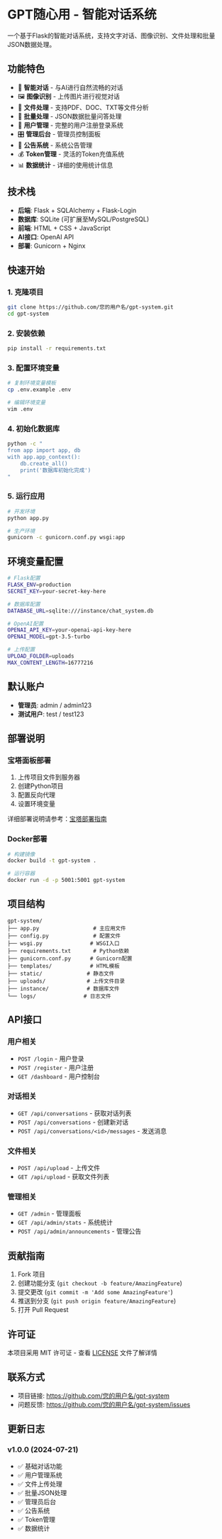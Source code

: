 # GPT随心用 - 智能对话系统

一个基于Flask的智能对话系统，支持文字对话、图像识别、文件处理和批量JSON数据处理。

## 功能特色

- 🤖 **智能对话** - 与AI进行自然流畅的对话
- 🖼️ **图像识别** - 上传图片进行视觉对话
- 📄 **文件处理** - 支持PDF、DOC、TXT等文件分析
- 🔄 **批量处理** - JSON数据批量问答处理
- 👥 **用户管理** - 完整的用户注册登录系统
- 🎛️ **管理后台** - 管理员控制面板
- 📢 **公告系统** - 系统公告管理
- 💰 **Token管理** - 灵活的Token充值系统
- 📊 **数据统计** - 详细的使用统计信息

## 技术栈

- **后端**: Flask + SQLAlchemy + Flask-Login
- **数据库**: SQLite (可扩展至MySQL/PostgreSQL)
- **前端**: HTML + CSS + JavaScript
- **AI接口**: OpenAI API
- **部署**: Gunicorn + Nginx

## 快速开始

### 1. 克隆项目
```bash
git clone https://github.com/您的用户名/gpt-system.git
cd gpt-system
```

### 2. 安装依赖
```bash
pip install -r requirements.txt
```

### 3. 配置环境变量
```bash
# 复制环境变量模板
cp .env.example .env

# 编辑环境变量
vim .env
```

### 4. 初始化数据库
```bash
python -c "
from app import app, db
with app.app_context():
    db.create_all()
    print('数据库初始化完成')
"
```

### 5. 运行应用
```bash
# 开发环境
python app.py

# 生产环境
gunicorn -c gunicorn.conf.py wsgi:app
```

## 环境变量配置

```bash
# Flask配置
FLASK_ENV=production
SECRET_KEY=your-secret-key-here

# 数据库配置
DATABASE_URL=sqlite:///instance/chat_system.db

# OpenAI配置
OPENAI_API_KEY=your-openai-api-key-here
OPENAI_MODEL=gpt-3.5-turbo

# 上传配置
UPLOAD_FOLDER=uploads
MAX_CONTENT_LENGTH=16777216
```

## 默认账户

- **管理员**: admin / admin123
- **测试用户**: test / test123

## 部署说明

### 宝塔面板部署
1. 上传项目文件到服务器
2. 创建Python项目
3. 配置反向代理
4. 设置环境变量

详细部署说明请参考：[宝塔部署指南](README_BAOTA.md)

### Docker部署
```bash
# 构建镜像
docker build -t gpt-system .

# 运行容器
docker run -d -p 5001:5001 gpt-system
```

## 项目结构

```
gpt-system/
├── app.py                 # 主应用文件
├── config.py              # 配置文件
├── wsgi.py               # WSGI入口
├── requirements.txt       # Python依赖
├── gunicorn.conf.py      # Gunicorn配置
├── templates/            # HTML模板
├── static/              # 静态文件
├── uploads/             # 上传文件目录
├── instance/            # 数据库文件
└── logs/               # 日志文件
```

## API接口

### 用户相关
- `POST /login` - 用户登录
- `POST /register` - 用户注册
- `GET /dashboard` - 用户控制台

### 对话相关
- `GET /api/conversations` - 获取对话列表
- `POST /api/conversations` - 创建新对话
- `POST /api/conversations/<id>/messages` - 发送消息

### 文件相关
- `POST /api/upload` - 上传文件
- `GET /api/upload` - 获取文件列表

### 管理相关
- `GET /admin` - 管理面板
- `GET /api/admin/stats` - 系统统计
- `POST /api/admin/announcements` - 管理公告

## 贡献指南

1. Fork 项目
2. 创建功能分支 (`git checkout -b feature/AmazingFeature`)
3. 提交更改 (`git commit -m 'Add some AmazingFeature'`)
4. 推送到分支 (`git push origin feature/AmazingFeature`)
5. 打开 Pull Request

## 许可证

本项目采用 MIT 许可证 - 查看 [LICENSE](LICENSE) 文件了解详情

## 联系方式

- 项目链接: https://github.com/您的用户名/gpt-system
- 问题反馈: https://github.com/您的用户名/gpt-system/issues

## 更新日志

### v1.0.0 (2024-07-21)
- ✅ 基础对话功能
- ✅ 用户管理系统
- ✅ 文件上传处理
- ✅ 批量JSON处理
- ✅ 管理员后台
- ✅ 公告系统
- ✅ Token管理
- ✅ 数据统计 